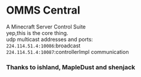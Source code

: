 # OMMS Central
A Minecraft Server Control Suite  
yep,this is the core thing.   
udp multicast addresses and ports:  
    `224.114.51.4:10086`:broadcast  
    `224.114.51.4:10087`:controllerImpl communication    
### Thanks to ishland, MapleDust and shenjack